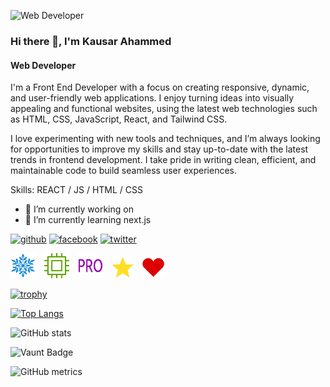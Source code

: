 ![Web Developer](https://img.freepik.com/free-vector/gradient-business-linkedin-banner_23-2150091566.jpg?t=st=1736336494~exp=1736340094~hmac=28fa15da540b4520ea24d5ad7c66aa32aae11e1b1a2549e01c3df2110675aeae&w=1380)
### Hi there 👋, I'm Kausar Ahammed
#### Web Developer


I'm a Front End Developer with a focus on creating responsive, dynamic, and user-friendly web applications. I enjoy turning ideas into visually appealing and functional websites, using the latest web technologies such as HTML, CSS, JavaScript, React, and Tailwind CSS.

I love experimenting with new tools and techniques, and I’m always looking for opportunities to improve my skills and stay up-to-date with the latest trends in frontend development. I take pride in writing clean, efficient, and maintainable code to build seamless user experiences.

 

Skills:  REACT / JS / HTML / CSS

- 🔭 I’m currently working on   
- 🌱 I’m currently learning next.js 


[<img src='https://cdn.jsdelivr.net/npm/simple-icons@3.0.1/icons/github.svg' alt='github' height='40'>](https://github.com/https://github.com/codeWithKausar43)  [<img src='https://cdn.jsdelivr.net/npm/simple-icons@3.0.1/icons/facebook.svg' alt='facebook' height='40'>](https://www.facebook.com/https://www.facebook.com/mdkausar.ahammed.925)  [<img src='https://cdn.jsdelivr.net/npm/simple-icons@3.0.1/icons/twitter.svg' alt='twitter' height='40'>](https://twitter.com/https://x.com/AhammedKau20909)  

<a href='https://archiveprogram.github.com/'><img src='https://raw.githubusercontent.com/acervenky/animated-github-badges/master/assets/acbadge.gif' width='40' height='40'></a> <a href='https://docs.github.com/en/developers'><img src='https://raw.githubusercontent.com/acervenky/animated-github-badges/master/assets/devbadge.gif' width='40' height='40'></a> <a href='https://github.com/pricing'><img src='https://raw.githubusercontent.com/acervenky/animated-github-badges/master/assets/pro.gif' width='40' height='40'></a> <a href='https://stars.github.com/'><img src='https://raw.githubusercontent.com/acervenky/animated-github-badges/master/assets/starbadge.gif' width='35' height='35'></a> <a href='https://docs.github.com/en/github/supporting-the-open-source-community-with-github-sponsors'><img src='https://raw.githubusercontent.com/acervenky/animated-github-badges/master/assets/sponsorbadge.gif' width='35' height='35'></a> 

[![trophy](https://github-profile-trophy.vercel.app/?username=https://github.com/codeWithKausar43)](https://github.com/ryo-ma/github-profile-trophy)

[![Top Langs](https://github-readme-stats.vercel.app/api/top-langs/?username=https://github.com/codeWithKausar43)](https://github.com/anuraghazra/github-readme-stats)

![GitHub stats](https://github-readme-stats.vercel.app/api?username=https://github.com/codeWithKausar43&show_icons=true&count_private=true)  

![Vaunt Badge](https://api.vaunt.dev/v1/github/entities/https://github.com/codeWithKausar43/contributions?format=svg&private=true)  

![GitHub metrics](https://metrics.lecoq.io/https://github.com/codeWithKausar43)  

